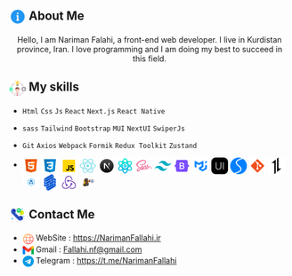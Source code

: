## <img width="30" align="center" src="./icons/About.png"> About Me

<p align="center">
  Hello, I am Nariman Falahi, a front-end web developer. I live in Kurdistan province, Iran. I love programming and I am doing my best to succeed in this field.
</p>

## <img width="30" align="center" src="./icons/Skills.png"> My skills

- `Html` `Css` `Js` `React` `Next.js` `React Native`

- `sass` `Tailwind` `Bootstrap` `MUI` `NextUI` `SwiperJs`

- `Git` `Axios` `Webpack` `Formik` `Redux Toolkit` `Zustand`

- <img width="30" align="center" src="./icons/Html.png"> <img width="30" align="center" src="./icons/Css.png"> <img width="30" align="center" src="./icons/Js.png"> <img width="30" align="center" src="./icons/React.png"> <img width="30" align="center" src="./icons/NextJs.png"> <img width="30" align="center" src="./icons/science.png"> <img width="30" align="center" src="./icons/Sass.png"> <img width="30" align="center" src="./icons/Tailwind.png"> <img width="30" align="center" src="./icons/Bootstrap.png"> <img width="30" align="center" src="./icons/MUI.png"> <img width="30" align="center" src="./icons/NextUI.png"> <img width="30" align="center" src="./icons/swiper-logo.svg"> <img width="30" align="center" src="./icons/git.png"> <img width="30" align="center" src="./icons/axios.png"> <img width="30" align="center" src="./icons/webpack.png"> <img width="30" align="center" src="./icons/formik.png"> <img width="30" align="center" src="./icons/redux.png"> <img width="30" align="center" src="./icons/zustand.png">

## <img width="30" align="center" src="./icons/Contact.png"> Contact Me

- <img width="20" align="center" src="./icons/internet.png"> WebSite : https://NarimanFallahi.ir
- <img width="20" align="center" src="./icons/gmail.png"> Gmail : Fallahi.nf@gmail.com
- <img width="20" align="center" src="./icons/telegram.png"> Telegram : https://t.me/NarimanFallahi
